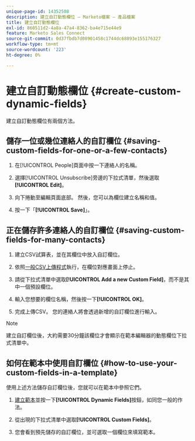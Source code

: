 ```yaml
---
unique-page-id: 14352508
description: 建立自訂動態欄位 — Marketo檔案 — 產品檔案
title: 建立自訂動態欄位
exl-id: 860511d2-4a8a-47a4-8362-ba4e715e44e9
feature: Marketo Sales Connect
source-git-commit: 0d37fbdb7d08901458c1744dc68893e155176327
workflow-type: tm+mt
source-wordcount: '223'
ht-degree: 0%

---
```


# 建立自訂動態欄位 {#create-custom-dynamic-fields}

建立自訂動態欄位有兩個方法。

## 儲存一位或幾位連絡人的自訂欄位 {#saving-custom-fields-for-one-or-a-few-contacts}

1. 在[!UICONTROL People]頁面中按一下連絡人的名稱。

1. 選擇[!UICONTROL Unsubscribe]旁邊的下拉式清單，然後選取&#x200B;**[!UICONTROL Edit]**。

1. 向下捲動至編輯頁面底部。 然後，您可以為欄位建立名稱和值。

1. 按一下「**[!UICONTROL Save]**」。

## 正在儲存許多連絡人的自訂欄位 {#saving-custom-fields-for-many-contacts}

1. 建立CSV試算表，並在其欄位中放入自訂欄位。

1. 依照[一般CSV上傳程式](/help/marketo/product-docs/marketo-sales-connect/people/managing-contacts/import-contacts-via-csv.md)執行，在欄位對應畫面上停止。

1. 請從下拉式清單中選取&#x200B;**[!UICONTROL Add a new Custom Field]**，而不是其中一個預設欄位。

1. 輸入您想要的欄位名稱，然後按一下&#x200B;**[!UICONTROL OK]**。

1. 完成上傳CSV。 您的連絡人將會透過新增的自訂欄位進行輸入。

>[!NOTE]
>
>建立自訂欄位後，大約需要30分鐘該欄位才會顯示在範本編輯器的動態欄位下拉式清單中。

## 如何在範本中使用自訂欄位 {#how-to-use-your-custom-fields-in-a-template}

使用上述方法儲存自訂欄位後，您就可以在範本中參照它們。

1. [建立範本](/help/marketo/product-docs/marketo-sales-connect/templates/create-a-new-template.md)並按一下&#x200B;**[!UICONTROL Dynamic Fields]**&#x200B;按鈕，如同您一般的作法。

1. 從出現的下拉式清單中選取&#x200B;**[!UICONTROL Custom Fields]**。

1. 您會看到預先儲存的自訂欄位，並可選取一個欄位來填寫範本。
